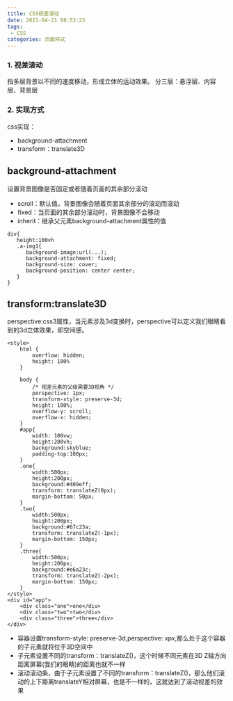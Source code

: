 ```yaml
---
title: CSS视差滚动
date: 2021-04-21 08:53:23
tags:
 - CSS
categories: 页面样式
---
```

### 1. 视差滚动
指多层背景以不同的速度移动，形成立体的运动效果。
分三层：悬浮层、内容层、背景层
### 2. 实现方式
css实现：
* background-attachment
* transform：translate3D
## background-attachment
设置背景图像是否固定或者随着页面的其余部分滚动
* scroll：默认值，背景图像会随着页面其余部分的滚动而滚动
* fixed：当页面的其余部分滚动时，背景图像不会移动
* inherit：继承父元素background-attachment属性的值
```
div{
   height:100vh
   .a-img1{
      background-image:url(...);
      background-attachment: fixed;
      background-size: cover;
      background-position: center center;
   }
}
```
## transform:translate3D
perspective:css3属性，当元素涉及3d变换时，perspective可以定义我们眼睛看到的3d立体效果，即空间感。
```
<style>
    html {
        overflow: hidden;
        height: 100%
    }

    body {
        /* 视差元素的父级需要3D视角 */
        perspective: 1px;
        transform-style: preserve-3d; 
        height: 100%;
        overflow-y: scroll;
        overflow-x: hidden;
    }
    #app{
        width: 100vw;
        height:200vh;
        background:skyblue;
        padding-top:100px;
    }
    .one{
        width:500px;
        height:200px;
        background:#409eff;
        transform: translateZ(0px);
        margin-bottom: 50px;
    }
    .two{
        width:500px;
        height:200px;
        background:#67c23a;
        transform: translateZ(-1px);
        margin-bottom: 150px;
    }
    .three{
        width:500px;
        height:200px;
        background:#e6a23c;
        transform: translateZ(-2px);
        margin-bottom: 150px;
    }
</style>
<div id="app">
    <div class="one">one</div>
    <div class="two">two</div>
    <div class="three">three</div>
</div>
```
* 容器设置transform-style: preserve-3d,perspective: xpx,那么处于这个容器的子元素就将位于3D空间中
* 子元素设置不同的transform：translateZ()，这个时候不同元素在3D Z轴方向距离屏幕(我们的眼睛)的距离也就不一样
* 滚动滚动条，由于子元素设置了不同的transform：translateZ()，那么他们滚动的上下距离translateY相对屏幕，也是不一样的，这就达到了滚动视差的效果

